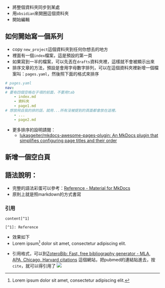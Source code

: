- 將整個資料夾同步到某處
- 用`obsidian`來開圈這個資料夾
- 開始編輯

## 如何開始寫一個系列
- copy `new_project`這個資料夾到任何你想去的地方
- 裡面有一個`index`檔案，這是預設的第一頁
- 如果寫到一半的檔案，可以先丟在`drafts`資料夾裡，這樣就不會被顯示出來
- 排序文章的方法，預設是會用字母數字排列，可以在這個資料夾裡新增一個檔案叫：`pages.yaml`，然後照下面的格式來排序
```yaml
# pages.yaml
nav:
# 要有四個空格在子項的前面，不要用tab
    - index.md
    - 資料夾
    - page1.md
# 想放飛自我的排的話，就用...所有沒被提到的頁面都會放在這裡。
    - ...
    - page2.md

```

- 更多排序的設明請閱：
	- [lukasgeiter/mkdocs-awesome-pages-plugin: An MkDocs plugin that simplifies configuring page titles and their order](https://github.com/lukasgeiter/mkdocs-awesome-pages-plugin)


## 新增一個空白頁



## 語法說明：
- 完整的語法彩蛋可以參考：[Reference - Material for MkDocs](https://squidfunk.github.io/mkdocs-material/reference/)
- 原則上就是照markdown的方式書寫 

### 引用

```
content[^1]

[^1]: Reference
```

- 效果如下
- Lorem ipsum[^1] dolor sit amet, consectetur adipiscing elit.

[^1]: Lorem ipsum dolor sit amet, consectetur adipiscing elit.

- 引用格式，可以到[ZoteroBib: Fast, free bibliography generator - MLA, APA, Chicago, Harvard citations](https://zbib.org/) 這個網站，把pubmed的連結貼進去，按`cite`，就可以得引用了
![](https://i.imgur.com/yZUS5SA.png)





